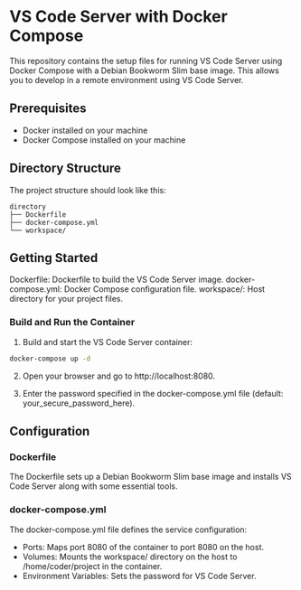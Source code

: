 # VS Code Server with Docker Compose

This repository contains the setup files for running VS Code Server using Docker Compose with a Debian Bookworm Slim base image. This allows you to develop in a remote environment using VS Code Server.

## Prerequisites

- Docker installed on your machine
- Docker Compose installed on your machine

## Directory Structure
The project structure should look like this:

```
directory
├── Dockerfile
├── docker-compose.yml
└── workspace/
```

## Getting Started

Dockerfile: Dockerfile to build the VS Code Server image.
docker-compose.yml: Docker Compose configuration file.
workspace/: Host directory for your project files.
### Build and Run the Container

1. Build and start the VS Code Server container:

```sh
docker-compose up -d
```

2. Open your browser and go to http://localhost:8080.

3. Enter the password specified in the docker-compose.yml file (default: your_secure_password_here).

## Configuration

### Dockerfile
The Dockerfile sets up a Debian Bookworm Slim base image and installs VS Code Server along with some essential tools.

### docker-compose.yml
The docker-compose.yml file defines the service configuration:

- Ports: Maps port 8080 of the container to port 8080 on the host.
- Volumes: Mounts the workspace/ directory on the host to /home/coder/project in the container.
- Environment Variables: Sets the password for VS Code Server.
